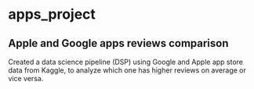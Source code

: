 # apps_project

## Apple and Google apps reviews comparison
Created a data science pipeline (DSP) using Google and Apple app store data from Kaggle, to analyze which one has higher reviews on average or vice versa.
